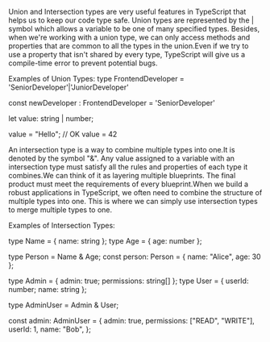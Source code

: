 <!-- The significance of union and intersection types in Typescript. -->
Union and Intersection types are very useful features in TypeScript that helps us to keep our code type safe. Union types are represented by the | symbol which allows a variable to be one of many specified types. Besides, when we're working with a union type, we can only access methods and properties that are common to all the types in the union.Even if we try to use a property that isn't shared by every type, TypeScript will give us a compile-time error to prevent potential bugs.

Examples of Union Types:
type FrontendDeveloper = 'SeniorDeveloper'|'JuniorDeveloper'

const newDeveloper : FrontendDeveloper = 'SeniorDeveloper'
<!--  -->
let value: string | number;

value = "Hello";  // OK
value = 42

An intersection type is a way to combine multiple types into one.It is denoted by the symbol "&". Any value assigned to a variable with an intersection type must satisfy all the rules and properties of each type it combines.We can think of it as layering multiple blueprints. The final product must meet the requirements of every blueprint.When we build a robust applications in TypeScript, we often need to combine the structure of multiple types into one. This is where we can simply use intersection types to merge multiple types to one.

Examples of Intersection Types:

type Name = { name: string };
type Age = { age: number };

type Person = Name & Age;
const person: Person = { name: "Alice", age: 30 };

<!--  -->
type Admin = { admin: true; permissions: string[] };
type User = { userId: number; name: string };

type AdminUser = Admin & User;

const admin: AdminUser = {
  admin: true,
  permissions: ["READ", "WRITE"],
  userId: 1,
  name: "Bob",
};